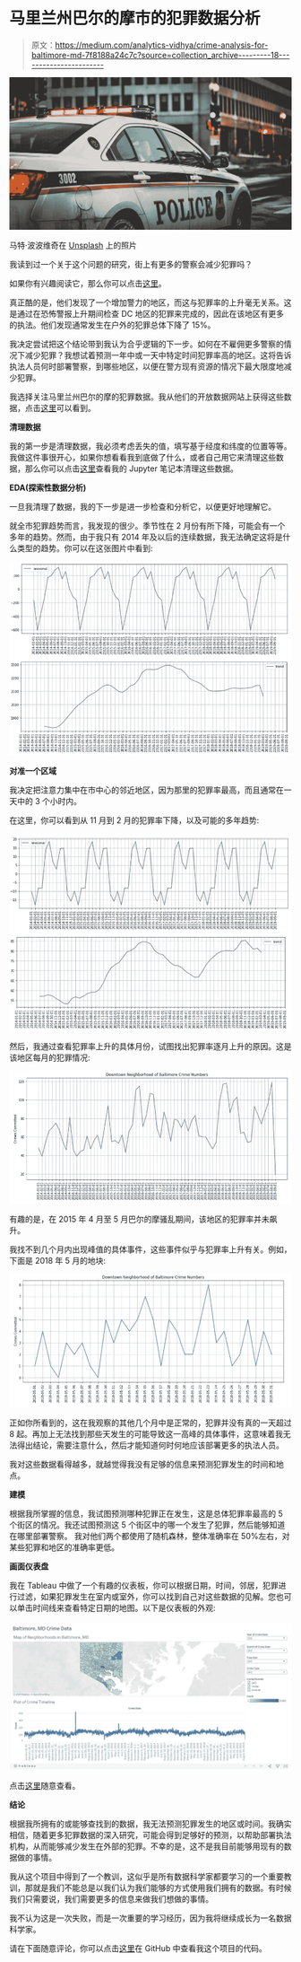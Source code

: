 # 马里兰州巴尔的摩市的犯罪数据分析

> 原文：<https://medium.com/analytics-vidhya/crime-analysis-for-baltimore-md-7f8188a24c7c?source=collection_archive---------18----------------------->

![](img/847dddfce2fb37279ac31774de7ababc.png)

马特·波波维奇在 [Unsplash](https://unsplash.com/s/photos/crime?utm_source=unsplash&utm_medium=referral&utm_content=creditCopyText) 上的照片

我读到过一个关于这个问题的研究，街上有更多的警察会减少犯罪吗？

如果你有兴趣阅读它，那么你可以点击[这里](https://mason.gmu.edu/~atabarro/TerrorAlertProofs.pdf)。

真正酷的是，他们发现了一个增加警力的地区，而这与犯罪率的上升毫无关系。这是通过在恐怖警报上升期间检查 DC 地区的犯罪来完成的，因此在该地区有更多的执法。他们发现通常发生在户外的犯罪总体下降了 15%。

我决定尝试把这个结论带到我认为合乎逻辑的下一步。如何在不雇佣更多警察的情况下减少犯罪？我想试着预测一年中或一天中特定时间犯罪率高的地区。这将告诉执法人员何时部署警察，到哪些地区，以便在警方现有资源的情况下最大限度地减少犯罪。

我选择关注马里兰州巴尔的摩的犯罪数据。我从他们的开放数据网站上获得这些数据，点击[这里](https://data.baltimorecity.gov/Public-Safety/BPD-Part-1-Victim-Based-Crime-Data/wsfq-mvij)可以看到。

**清理数据**

我的第一步是清理数据，我必须考虑丢失的值，填写基于经度和纬度的位置等等。
我做这件事很开心，如果你想看看我到底做了什么，或者自己用它来清理这些数据，那么你可以点击[这里](https://github.com/lraichik/Crime_data_prediction_and_analysis/blob/master/Obtaining%20and%20cleaning%20data.ipynb)查看我的 Jupyter 笔记本清理这些数据。

**EDA(探索性数据分析)**

一旦我清理了数据，我的下一步是进一步检查和分析它，以便更好地理解它。

就全市犯罪趋势而言，我发现的很少。季节性在 2 月份有所下降，可能会有一个多年的趋势。然而，由于我只有 2014 年及以后的连续数据，我无法确定这将是什么类型的趋势。你可以在这张图片中看到:

![](img/89cdd02d8422d8463ff4014e7e870745.png)

**对准一个区域**

我决定把注意力集中在市中心的邻近地区，因为那里的犯罪率最高，而且通常在一天中的 3 个小时内。

在这里，你可以看到从 11 月到 2 月的犯罪率下降，以及可能的多年趋势:

![](img/4d01c41279821eef58e2f8da5caabd86.png)

然后，我通过查看犯罪率上升的具体月份，试图找出犯罪率逐月上升的原因。这是该地区每月的犯罪情况:

![](img/f11d3835de7dc9f4fc2300e7cf6a6dfb.png)

有趣的是，在 2015 年 4 月至 5 月巴尔的摩骚乱期间，该地区的犯罪率并未飙升。

我找不到几个月内出现峰值的具体事件，这些事件似乎与犯罪率上升有关。例如，下面是 2018 年 5 月的地块:

![](img/e36cdbabecf8eb4821e8388cb29050cd.png)

正如你所看到的，这在我观察的其他几个月中是正常的，犯罪并没有真的一天超过 8 起。再加上无法找到那些天发生的可能导致这一高峰的具体事件，这意味着我无法得出结论，需要注意什么，然后才能知道何时何地应该部署更多的执法人员。

我对这些数据看得越多，就越觉得我没有足够的信息来预测犯罪发生的时间和地点。

**建模**

根据我所掌握的信息，我试图预测哪种犯罪正在发生，这是总体犯罪率最高的 5 个街区的情况。我还试图预测这 5 个街区中的哪一个发生了犯罪，然后能够知道在哪里部署警察。
我对他们两个都使用了随机森林，整体准确率在 50%左右，对某些犯罪和地区的准确率更低。

**画面仪表盘**

我在 Tableau 中做了一个有趣的仪表板，你可以根据日期，时间，邻居，犯罪进行过滤，如果犯罪发生在室内或室外，你可以找到自己对这些数据的见解。您也可以单击时间线来查看特定日期的地图。以下是仪表板的外观:

![](img/5bdf12921f7843a1a7e82d35147f25b0.png)

点击[这里](https://public.tableau.com/profile/levi.raichik#!/vizhome/BaltimoreMDCrimeData/Dashboard1)随意查看。

**结论**

根据我所拥有的或能够查找到的数据，我无法预测犯罪发生的地区或时间。我确实相信，随着更多犯罪数据的深入研究，可能会得到足够好的预测，以帮助部署执法机构，从而能够减少发生在外部的犯罪。不幸的是，这不是我目前能够用现有的数据做的事情。

我从这个项目中得到了一个教训，这似乎是所有数据科学家都要学习的一个重要教训，那就是我们不能总是以我们认为我们能够的方式使用我们拥有的数据。有时候我们只需要说，我们需要更多的信息来做我们想做的事情。

我不认为这是一次失败，而是一次重要的学习经历，因为我将继续成长为一名数据科学家。

请在下面随意评论，你可以点击[这里](https://github.com/lraichik/Crime_data_prediction_and_analysis)在 GitHub 中查看我这个项目的代码。